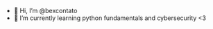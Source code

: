 - 👋 Hi, I’m @bexcontato
- 🌱 I’m currently learning python fundamentals and cybersecurity <3

<!---
bexcontato/bexcontato is a ✨ special ✨ repository because its `README.md` (this file) appears on your GitHub profile.
You can click the Preview link to take a look at your changes.
--->
